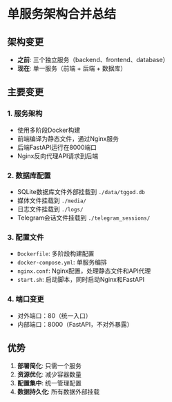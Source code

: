 # 单服务架构合并总结

## 架构变更
- **之前**: 三个独立服务（backend、frontend、database）
- **现在**: 单一服务（前端 + 后端 + 数据库）

## 主要变更

### 1. 服务架构
- 使用多阶段Docker构建
- 前端编译为静态文件，通过Nginx服务
- 后端FastAPI运行在8000端口
- Nginx反向代理API请求到后端

### 2. 数据库配置
- SQLite数据库文件外部挂载到 `./data/tggod.db`
- 媒体文件挂载到 `./media/`
- 日志文件挂载到 `./logs/`
- Telegram会话文件挂载到 `./telegram_sessions/`

### 3. 配置文件
- `Dockerfile`: 多阶段构建配置
- `docker-compose.yml`: 单服务编排
- `nginx.conf`: Nginx配置，处理静态文件和API代理
- `start.sh`: 启动脚本，同时启动Nginx和FastAPI

### 4. 端口变更
- 对外端口：80（统一入口）
- 内部端口：8000（FastAPI，不对外暴露）

## 优势
1. **部署简化**: 只需一个服务
2. **资源优化**: 减少容器数量
3. **配置集中**: 统一管理配置
4. **数据持久化**: 所有数据外部挂载